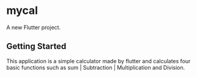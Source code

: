 # mycal

A new Flutter project.

## Getting Started

This application is a simple calculator made by flutter and calculates four basic functions such as sum | Subtraction | Multiplication and Division.
